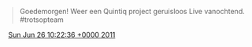 > Goedemorgen\! Weer een Quintiq project geruisloos Live vanochtend\. \#trotsopteam

<img src="../../media/tweet.ico" width="12" /> [Sun Jun 26 10:22:36 +0000 2011](https://twitter.com/DromerDenker/status/84929547480473600)